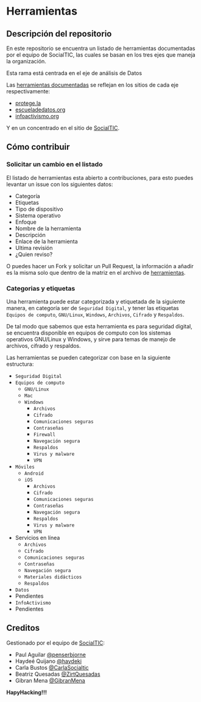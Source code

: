 # Herramientas

## Descripción del repositorio

En este repositorio se encuentra un listado de herramientas documentadas por el
equipo de SocialTIC, las cuales se basan en los tres ejes que maneja la
organización.

Esta rama está centrada en el eje de análisis de Datos


Las [herramientas documentadas](./herramientas.md) se reflejan en los sitios de
cada eje respectivamente:

- [protege.la](protege.la/herramientas)
- [escueladedatos.org](escueladedatos.org/herramientas)
- [infoactivismo.org](infoactivismo.org/herramientas)

Y en un concentrado en el sitio de [SocialTIC](socialtic.org/herramientas).

## Cómo contribuir

### Solicitar un cambio en el listado

El listado de herramientas esta abierto a contribuciones, para esto puedes
levantar un issue con los siguientes datos:

- Categoría
- Etiquetas
 - Tipo de dispositivo
 - Sistema operativo
 - Enfoque
- Nombre de la herramienta
- Descripción
- Enlace de la herramienta
- Ultima revisión
- ¿Quien reviso?

O puedes hacer un Fork y solicitar un Pull Request, la información a añadir es
la misma solo que dentro de la matriz en el archivo de [herramientas](./herramientas.md).

### Categorias y etiquetas

Una herramienta puede estar categorizada y etiquetada de la siguiente manera,
en categoría ser de `Seguridad Digital`, y tener las etiquetas
`Equipos de computo`, `GNU/Linux`, `Windows`, `Archivos`, `Cifrado` y `Respaldos`.

De tal modo que sabemos que esta herramienta es para seguridad digital, se
encuentra disponible en equipos de computo con los sistemas operativos GNU/Linux
y Windows, y sirve para temas de manejo de archivos, cifrado y respaldos.

Las herramientas se pueden categorizar con base en la siguiente estructura:

- `Seguridad Digital`
 - `Equipos de computo`
   - `GNU/Linux`
   - `Mac`
   - `Windows`
     - `Archivos`
     - `Cifrado`
     - `Comunicaciones seguras`
     - `Contraseñas`
     - `Firewall`
     - `Navegación segura`
     - `Respaldos`
     - `Virus y malware`
     - `VPN`
 - `Móviles`
   - `Android`
   - `iOS`
     - `Archivos`
     - `Cifrado`
     - `Comunicaciones seguras`
     - `Contraseñas`
     - `Navegación segura`
     - `Respaldos`
     - `Virus y malware`
     - `VPN`
 - Servicios en línea
   - `Archivos`
   - `Cifrado`
   - `Comunicaciones seguras`
   - `Contraseñas`
   - `Navegación segura`
   - `Materiales didácticos`
   - `Respaldos`
- `Datos`
 - Pendientes
- `InfoActivismo`
 - Pendientes

## Creditos

Gestionado por el equipo de [SocialTIC](github.com/socialtic):

- Paul Aguilar [@penserbjorne](github.com/penserbjorne)
- Haydeé Quijano [@haydeki](github.com/haydeki)
- Carla Bustos [@CarlaSocialtic](github.com/CarlaSocialtic)
- Beatriz Quesadas [@ZirtQuesadas](github.com/ZirtQuesadas)
- Gibran Mena [@GibranMena](github.com/GibranMena)

**HapyHacking!!!**
